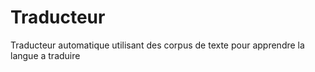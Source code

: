 # Traducteur
Traducteur automatique utilisant des corpus de texte pour apprendre la langue a traduire
